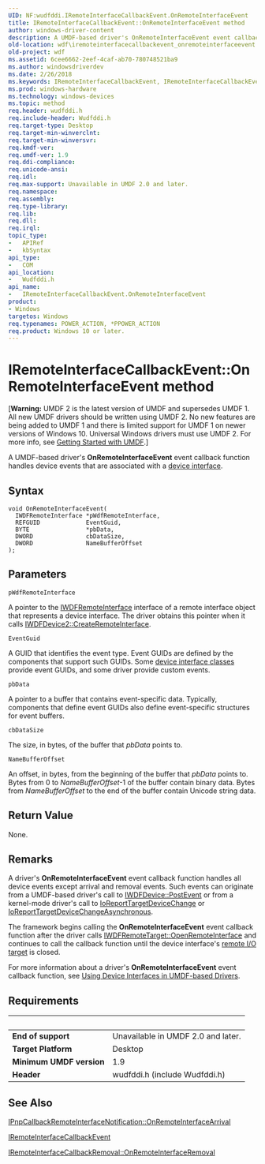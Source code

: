 ```yaml
---
UID: NF:wudfddi.IRemoteInterfaceCallbackEvent.OnRemoteInterfaceEvent
title: IRemoteInterfaceCallbackEvent::OnRemoteInterfaceEvent method
author: windows-driver-content
description: A UMDF-based driver's OnRemoteInterfaceEvent event callback function handles device events that are associated with a device interface.
old-location: wdf\iremoteinterfacecallbackevent_onremoteinterfaceevent.htm
old-project: wdf
ms.assetid: 6cee6662-2eef-4caf-ab70-780748521ba9
ms.author: windowsdriverdev
ms.date: 2/26/2018
ms.keywords: IRemoteInterfaceCallbackEvent, IRemoteInterfaceCallbackEvent interface, OnRemoteInterfaceEvent method, IRemoteInterfaceCallbackEvent::OnRemoteInterfaceEvent, OnRemoteInterfaceEvent method, OnRemoteInterfaceEvent method, IRemoteInterfaceCallbackEvent interface, OnRemoteInterfaceEvent,IRemoteInterfaceCallbackEvent.OnRemoteInterfaceEvent, UMDFIoTargetObjectRef_4adfa540-b8f4-416f-b8c2-f0aec6e87619.xml, umdf.iremoteinterfacecallbackevent_onremoteinterfaceevent, wdf.iremoteinterfacecallbackevent_onremoteinterfaceevent, wudfddi/IRemoteInterfaceCallbackEvent::OnRemoteInterfaceEvent
ms.prod: windows-hardware
ms.technology: windows-devices
ms.topic: method
req.header: wudfddi.h
req.include-header: Wudfddi.h
req.target-type: Desktop
req.target-min-winverclnt: 
req.target-min-winversvr: 
req.kmdf-ver: 
req.umdf-ver: 1.9
req.ddi-compliance: 
req.unicode-ansi: 
req.idl: 
req.max-support: Unavailable in UMDF 2.0 and later.
req.namespace: 
req.assembly: 
req.type-library: 
req.lib: 
req.dll: 
req.irql: 
topic_type:
-	APIRef
-	kbSyntax
api_type:
-	COM
api_location:
-	Wudfddi.h
api_name:
-	IRemoteInterfaceCallbackEvent.OnRemoteInterfaceEvent
product:
- Windows
targetos: Windows
req.typenames: POWER_ACTION, *PPOWER_ACTION
req.product: Windows 10 or later.
---
```



# IRemoteInterfaceCallbackEvent::OnRemoteInterfaceEvent method
<p class="CCE_Message">[<b>Warning:</b> UMDF 2 is the latest version of UMDF and supersedes UMDF 1.  All new UMDF drivers should be written using UMDF 2.  No new features are being added to UMDF 1 and there is limited support for UMDF 1 on newer versions of Windows 10.  Universal Windows drivers must use UMDF 2.  For more info, see <a href="https://docs.microsoft.com/en-us/windows-hardware/drivers/wdf/getting-started-with-umdf-version-2">Getting Started with UMDF</a>.]

A UMDF-based driver's <b>OnRemoteInterfaceEvent</b> event callback function handles device events that are associated with a <a href="https://docs.microsoft.com/en-us/windows-hardware/drivers/wdf/using-device-interfaces-in-umdf-drivers">device interface</a>.

## Syntax

```
void OnRemoteInterfaceEvent(
  IWDFRemoteInterface *pWdfRemoteInterface,
  REFGUID             EventGuid,
  BYTE                *pbData,
  DWORD               cbDataSize,
  DWORD               NameBufferOffset
);
```

## Parameters

`pWdfRemoteInterface`

A pointer to the <a href="https://msdn.microsoft.com/10d4cd20-c797-455c-b16d-00982be5c1b7">IWDFRemoteInterface</a> interface of a remote interface object that represents a device interface. The driver obtains this pointer when it calls <a href="https://msdn.microsoft.com/library/windows/hardware/ff556925">IWDFDevice2::CreateRemoteInterface</a>.

`EventGuid`

A GUID that identifies the event type. Event GUIDs are defined by the components that support such GUIDs. Some <a href="https://msdn.microsoft.com/C989D2D3-E8DE-4D64-86EE-3D3B3906390D">device interface classes</a> provide event GUIDs, and some driver provide custom events.

`pbData`

A pointer to a buffer that contains event-specific data. Typically, components that define event GUIDs also define event-specific structures for event buffers.

`cbDataSize`

The size, in bytes, of the buffer that <i>pbData</i> points to.

`NameBufferOffset`

An offset, in bytes, from the beginning of the buffer that <i>pbData</i> points to. Bytes from 0 to <i>NameBufferOffset</i>-1 of the buffer contain binary data. Bytes from <i>NameBufferOffset</i> to the end of the buffer contain Unicode string data.


## Return Value

None.

## Remarks

A driver's <b>OnRemoteInterfaceEvent</b> event callback function handles all device events except arrival and removal events. Such events can originate from a UMDF-based driver's call to <a href="https://msdn.microsoft.com/library/windows/hardware/ff558835">IWDFDevice::PostEvent</a> or from a kernel-mode driver's call to <a href="https://msdn.microsoft.com/library/windows/hardware/ff549625">IoReportTargetDeviceChange</a> or <a href="https://msdn.microsoft.com/library/windows/hardware/ff549634">IoReportTargetDeviceChangeAsynchronous</a>.

The framework begins calling the <b>OnRemoteInterfaceEvent</b> event callback function after the driver calls <a href="https://msdn.microsoft.com/library/windows/hardware/ff560276">IWDFRemoteTarget::OpenRemoteInterface</a> and continues to call the callback function until the device interface's <a href="https://docs.microsoft.com/en-us/windows-hardware/drivers/wdf/general-i-o-targets-in-umdf">remote I/O target</a> is closed.

For more information about a driver's <b>OnRemoteInterfaceEvent</b> event callback function, see <a href="https://docs.microsoft.com/en-us/windows-hardware/drivers/wdf/using-device-interfaces-in-umdf-drivers">Using Device Interfaces in UMDF-based Drivers</a>.

## Requirements
| &nbsp; | &nbsp; |
| ---- |:---- |
| **End of support** | Unavailable in UMDF 2.0 and later.  |
| **Target Platform** | Desktop |
| **Minimum UMDF version** | 1.9 |
| **Header** | wudfddi.h (include Wudfddi.h) |

## See Also

<a href="https://msdn.microsoft.com/library/windows/hardware/ff556775">IPnpCallbackRemoteInterfaceNotification::OnRemoteInterfaceArrival</a>



<a href="https://msdn.microsoft.com/library/windows/hardware/ff556887">IRemoteInterfaceCallbackEvent</a>



<a href="https://msdn.microsoft.com/library/windows/hardware/ff556893">IRemoteInterfaceCallbackRemoval::OnRemoteInterfaceRemoval</a>